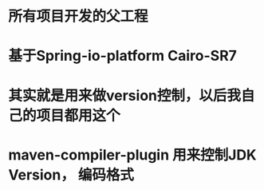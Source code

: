 # 所有项目开发的父工程
# 基于Spring-io-platform Cairo-SR7
# 其实就是用来做version控制，以后我自己的项目都用这个
# maven-compiler-plugin 用来控制JDK Version， 编码格式